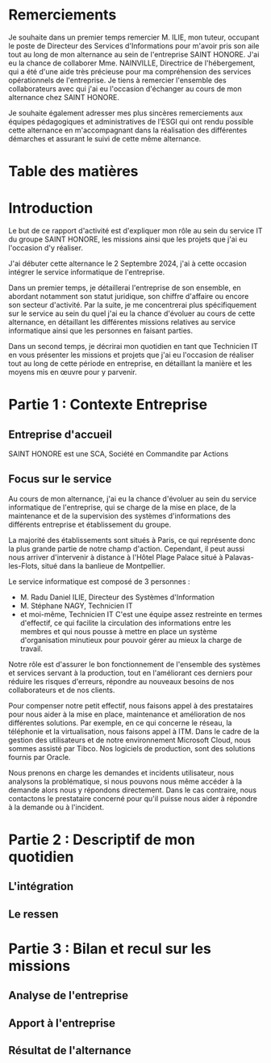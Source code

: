 # Remerciements
Je souhaite dans un premier temps remercier M. ILIE, mon tuteur, occupant le poste de Directeur des Services d'Informations pour m'avoir pris son aile tout au long de mon alternance au sein de l'entreprise SAINT HONORE. J'ai eu la chance de collaborer Mme. NAINVILLE, Directrice de l'hébergement, qui a été d'une aide très précieuse pour ma compréhension des services opérationnels de l'entreprise. Je tiens à remercier l'ensemble des collaborateurs avec qui j'ai eu l'occasion d'échanger au cours de mon alternance chez SAINT HONORE.

Je souhaite également adresser mes plus sincères remerciements aux équipes pédagogiques et administratives de l’ESGI qui ont rendu possible cette alternance en m'accompagnant dans la réalisation des différentes démarches et assurant le suivi de cette même alternance.

# Table des matières
# Introduction
Le but de ce rapport d'activité est d'expliquer mon rôle au sein du service IT du groupe SAINT HONORE, les missions ainsi que les projets que j'ai eu l'occasion d'y réaliser.

J'ai débuter cette alternance le 2 Septembre 2024, j'ai à cette occasion intégrer le service informatique de l'entreprise.

Dans un premier temps, je détaillerai l'entreprise de son ensemble, en abordant notamment son statut juridique, son chiffre d'affaire ou encore son secteur d'activité. Par la suite, je me concentrerai plus spécifiquement sur le service au sein du quel j'ai eu la chance d'évoluer au cours de cette alternance, en détaillant les différentes missions relatives au service informatique ainsi que les personnes en faisant parties.

Dans un second temps, je décrirai mon quotidien en tant que Technicien IT en vous présenter les missions et projets que j'ai eu l'occasion de réaliser tout au long de cette période en entreprise, en détaillant la manière et les moyens mis en œuvre pour y parvenir.
# Partie 1 : Contexte Entreprise
## Entreprise d'accueil
SAINT HONORE est une SCA, Société en Commandite par Actions 

## Focus sur le service
Au cours de mon alternance, j'ai eu la chance d'évoluer au sein du service informatique de l'entreprise, qui se charge de la mise en place, de la maintenance et de la supervision des systèmes d'informations des différents entreprise et établissement du groupe. 

La majorité des établissements sont situés à Paris, ce qui représente donc la plus grande partie de notre champ d'action. Cependant, il peut aussi nous arriver d'intervenir à distance à l'Hôtel Plage Palace situé à Palavas-les-Flots, situé dans la banlieue de Montpellier.

Le service informatique est composé de 3 personnes :
- M. Radu Daniel ILIE, Directeur des Systèmes d'Information
- M. Stéphane NAGY, Technicien IT
- et moi-même, Technicien IT
C'est une équipe assez restreinte en termes d'effectif, ce qui facilite la circulation des informations entre les membres et qui nous pousse à mettre en place un système d'organisation minutieux pour pouvoir gérer au mieux la charge de travail.

Notre rôle est d'assurer le bon fonctionnement de l'ensemble des systèmes et services servant à la production, tout en l'améliorant ces derniers pour réduire les risques d'erreurs, répondre au nouveaux besoins de nos collaborateurs et de nos clients.

Pour compenser notre petit effectif, nous faisons appel à des prestataires pour nous aider à la mise en place, maintenance et amélioration de nos différentes solutions. Par exemple, en ce qui concerne le réseau, la téléphonie et la virtualisation, nous faisons appel à ITM. Dans le cadre de la gestion des utilisateurs et de notre environnement Microsoft Cloud, nous sommes assisté par Tibco. Nos logiciels de production, sont des solutions fournis par Oracle.

Nous prenons en charge les demandes et incidents utilisateur, nous analysons la problématique, si nous pouvons nous même accéder à la demande alors nous y répondons directement. Dans le cas contraire, nous contactons le prestataire concerné pour qu'il puisse nous aider à répondre à la demande ou à l'incident.

# Partie 2 : Descriptif de mon quotidien

## L'intégration

## Le ressen

# Partie 3 : Bilan et recul sur les missions
## Analyse de l'entreprise

## Apport à l'entreprise

## Résultat de l'alternance